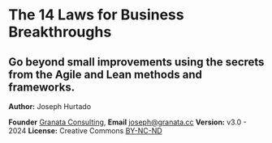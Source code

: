 # The 14 Laws for Business Breakthroughs
## Go beyond small improvements using the secrets from the Agile and Lean methods and frameworks.


**Author:** Joseph Hurtado

**Founder** [Granata Consulting](https://granata.cc), 
**Email** joseph@granata.cc
**Version:** v3.0 - 2024
**License:** Creative Commons [BY-NC-ND](https://creativecommons.org/licenses/by-nc-nd/4.0/)
